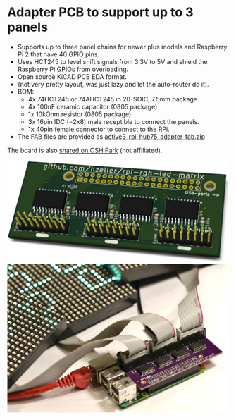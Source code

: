Adapter PCB to support up to 3 panels
======================================

   * Supports up to three panel chains for newer plus models and
     Raspberry Pi 2 that have 40 GPIO pins.
   * Uses HCT245 to level shift signals from 3.3V to 5V and shield
     the Raspberry Pi GPIOs from overloading.
   * Open source KiCAD PCB EDA format.
   * (not very pretty layout, was just lazy and let the auto-router do it).
   * BOM:
     - 4x 74HCT245 or 74AHCT245 in 20-SOIC, 7.5mm package.
     - 4x 100nF ceramic capacitor (0805 package)
     - 1x 10kOhm resistor (0805 package)
     - 3x 16pin IDC (=2x8) male receptible to connect the panels.
     - 1x 40pin female connector to connect to the RPi.
   * The FAB files are provided as [active3-rpi-hub75-adapter-fab.zip](./active3-rpi-hub75-adapter-fab.zip)

The board is also [shared on OSH Park][osh-active3] (not affiliated).

![Preview][rendering]
![Real World][real-world]

[rendering]: ../../img/active3-pcb.png
[real-world]: ../../img/three-parallel-panels-soic.jpg
[osh-active3]: https://oshpark.com/shared_projects/vIwlNEFd
